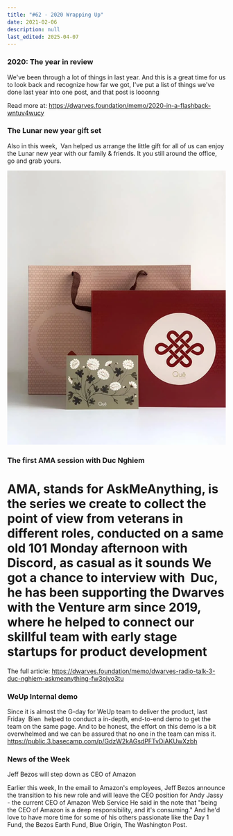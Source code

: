 ```yaml
---
title: "#62 - 2020 Wrapping Up"
date: 2021-02-06
description: null
last_edited: 2025-04-07
---
```


### 2020: The year in review

We've been through a lot of things in last year. And this is a great time for us to look back and recognize how far we got, I've put a list of things we've done last year into one post, and that post is looonng

Read more at: <https://dwarves.foundation/memo/2020-in-a-flashback-wntuv4wucy>

### The Lunar new year gift set

Also in this week,  Van helped us arrange the little gift for all of us can enjoy the Lunar new year with our family & friends. It you still around the office, go and grab yours.

![](assets/notion-image-1744007074266-icqjv.webp)

### The first AMA session with Duc Nghiem

# AMA, stands for AskMeAnything, is the series we create to collect the point of view from veterans in different roles, conducted on a same old 101 Monday afternoon with Discord, as casual as it sounds We got a chance to interview with  Duc, he has been supporting the Dwarves with the Venture arm since 2019, where he helped to connect our skillful team with early stage startups for product development

The full article: <https://dwarves.foundation/memo/dwarves-radio-talk-3-duc-nghiem-askmeanything-fw3pjyo3tu>

### WeUp Internal demo

Since it is almost the G-day for WeUp team to deliver the product, last Friday  Bien  helped to conduct a in-depth, end-to-end demo to get the team on the same page. And to be honest, the effort on this demo is a bit overwhelmed and we can be assured that no one in the team can miss it. <https://public.3.basecamp.com/p/GdzW2kAGsdPFTvDiAKUwXzbh>

### News of the Week

Jeff Bezos will step down as CEO of Amazon

Earlier this week, In the email to Amazon's employees, Jeff Bezos announce the transition to his new role and will leave the CEO position for Andy Jassy - the current CEO of Amazon Web Service He said in the note that "being the CEO of Amazon is a deep responsibility, and it's consuming." And he'd love to have more time for some of his others passionate like the Day 1 Fund, the Bezos Earth Fund, Blue Origin, The Washington Post.
